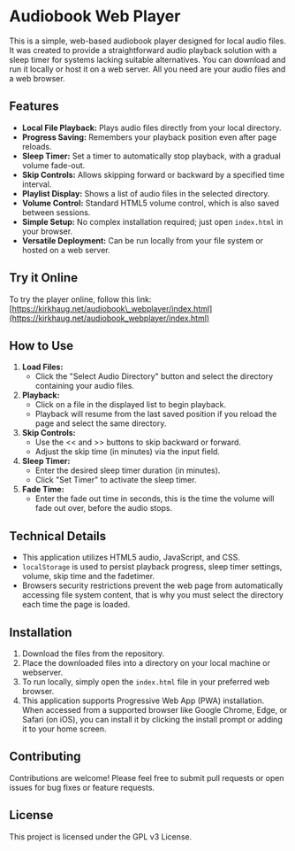 # Audiobook Web Player

This is a simple, web-based audiobook player designed for local audio files. It was created to provide a straightforward audio playback solution with a sleep timer for systems lacking suitable alternatives. You can download and run it locally or host it on a web server. All you need are your audio files and a web browser.

## Features

* **Local File Playback:** Plays audio files directly from your local directory.
* **Progress Saving:** Remembers your playback position even after page reloads.
* **Sleep Timer:** Set a timer to automatically stop playback, with a gradual volume fade-out.
* **Skip Controls:** Allows skipping forward or backward by a specified time interval.
* **Playlist Display:** Shows a list of audio files in the selected directory.
* **Volume Control:** Standard HTML5 volume control, which is also saved between sessions.
* **Simple Setup:** No complex installation required; just open `index.html` in your browser.
* **Versatile Deployment:** Can be run locally from your file system or hosted on a web server.

## Try it Online

To try the player online, follow this link: [https://kirkhaug.net/audiobook\_webplayer/index.html](https://kirkhaug.net/audiobook_webplayer/index.html)

## How to Use

1.  **Load Files:**
    * Click the "Select Audio Directory" button and select the directory containing your audio files.
2.  **Playback:**
    * Click on a file in the displayed list to begin playback.
    * Playback will resume from the last saved position if you reload the page and select the same directory.
3.  **Skip Controls:**
    * Use the << and >> buttons to skip backward or forward.
    * Adjust the skip time (in minutes) via the input field.
4.  **Sleep Timer:**
    * Enter the desired sleep timer duration (in minutes).
    * Click "Set Timer" to activate the sleep timer.
5.  **Fade Time:**
    * Enter the fade out time in seconds, this is the time the volume will fade out over, before the audio stops.

## Technical Details

* This application utilizes HTML5 audio, JavaScript, and CSS.
* `localStorage` is used to persist playback progress, sleep timer settings, volume, skip time and the fadetimer.
* Browsers security restrictions prevent the web page from automatically accessing file system content, that is why you must select the directory each time the page is loaded.

## Installation

1.  Download the files from the repository.
2.  Place the downloaded files into a directory on your local machine or webserver.
3.  To run locally, simply open the `index.html` file in your preferred web browser.
4.  This application supports Progressive Web App (PWA) installation. When accessed from a supported browser like Google Chrome, Edge, or Safari (on iOS), you can install it by clicking the install prompt or adding it to your home screen.

## Contributing

Contributions are welcome! Please feel free to submit pull requests or open issues for bug fixes or feature requests.

## License

This project is licensed under the GPL v3 License.